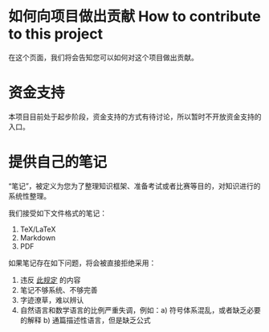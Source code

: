 # 如何向项目做出贡献 How to contribute to this project

在这个页面，我们将会告知您可以如何对这个项目做出贡献。

# 资金支持

本项目目前处于起步阶段，资金支持的方式有待讨论，所以暂时不开放资金支持的入口。

# 提供自己的笔记

“笔记”，被定义为您为了整理知识框架、准备考试或者比赛等目的，对知识进行的系统性整理。

我们接受如下文件格式的笔记：

1. TeX/LaTeX
2. Markdown
3. PDF

如果笔记存在如下问题，将会被直接拒绝采用：

1. 违反 [此规定](https://github.com/AlghaPorthos/OpenDIICSU/blob/main/FAQ.md#opendiicsu-%E4%B8%8D%E6%98%AF%E4%BB%80%E4%B9%88what-cannot-opendiicsu-do) 的内容
2. 笔记不够系统、不够完善
3. 字迹潦草，难以辨认
4. 自然语言和数学语言的比例严重失调，例如：a) 符号体系混乱，或者缺乏必要的解释 b) 通篇描述性语言，但是缺乏公式
